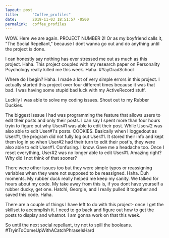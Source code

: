 ```yaml
---
layout: post
title:      "Coffee_profiles"
date:       2019-11-03 18:51:57 -0500
permalink:  coffee_profiles
---
```



WOW. Here we are again. PROJECT NUMBER 2! Or as my boyfriend calls it, "The Social Repellant," because I dont wanna go out and do anything until the project is done.

I can honestly say nothing has ever stressed me out as much as this project. Haha. 
This project coupled with my research paper on Personality Psychology really killed me this week. Haha. #YayGradSchool

Where do I begin? Haha. I made a lot of very simple errors in this project. I actually started this project over four different times because it was that bad. I was having some stupid bad luck with my ActiveRecord stuff. 

Luckily I was able to solve my coding issues. Shout out to my Rubber Duckies.

The biggest isssue I had was programming the feature that allows users to edit their posts and only their posts. I can say I spent more than four hours tryin to figure out why User#1 was able to edit their post. While User#2 was also able to edit User#1's posts. COOKIES. Basically when I loggedout as User#1, the program did not fully log out User#1. It stored their info and kept them log in so when User#2 had their turn to edit their post's, they were also able to edit User#1. Confusing. I know. Gave me a headache too. Once I reset everything, User#2 was no longer able to edit User#1. Amazing right? Why did I not think of that sooner? 

There were other issues too but they were simple typos or reassigning variables when they were not supposed to be reassigned. Haha. Duh moments. My rubber duck really helped me keep my sanity. We talked for hours about my code. My take away from this is, if you dont have yourself a rubber ducky, get one. Hatchi, Georgie, and I really pulled it together and saved this code. Haha.

There are a couple of things I have left to do with this project- once I get the skillset to accomplish it. I need to go back and figure out how to get the posts to display and whatnot. I am gonna work on that this week.

So until the next social repellant, try not to spill the booleans. #TryinToComeUpWithACatchPhraseIsHard


